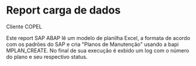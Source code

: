 # Report carga de dados

Cliente COPEL

Este report SAP ABAP lê um modelo de planilha Excel, a formata de acordo com os padrões do SAP e cria "Planos de Manutenção" usando a bapi MPLAN_CREATE. No final de sua execução é exbido um log com o número do plano e seu respectivo status.





